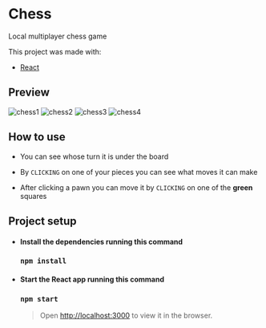 # Chess

Local multiplayer chess game 

This project was made with: 

- [React](https://it.reactjs.org/)

## Preview

![chess1](https://user-images.githubusercontent.com/69087218/129026092-4a491679-85af-4044-a62e-07dd9a4bf49f.png)
![chess2](https://user-images.githubusercontent.com/69087218/129026094-5505503a-58f0-464f-833b-f9e15cd7f78b.png)
![chess3](https://user-images.githubusercontent.com/69087218/129026096-c14b9966-4a83-4278-9f01-753282767c9e.png)
![chess4](https://user-images.githubusercontent.com/69087218/129026218-362533f0-2924-4547-8527-fa012711eba0.png)

## How to use

- You can see whose turn it is under the board

- By `CLICKING` on one of your pieces you can see what moves it can make

- After clicking a pawn you can move it by `CLICKING` on one of the **green** squares


## Project setup

- #### Install the dependencies running this command

  ### `npm install`
  
- #### Start the React app running this command

  ### `npm start`

  > Open [http://localhost:3000](http://localhost:3000) to view it in the browser.  
